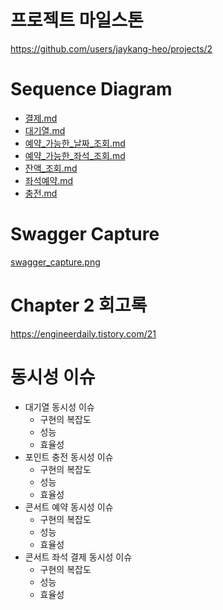 # 프로젝트 마일스톤 
https://github.com/users/jaykang-heo/projects/2

# Sequence Diagram
- [결제.md](docs/%EA%B2%B0%EC%A0%9C.md)
- [대기열.md](docs/%EB%8C%80%EA%B8%B0%EC%97%B4.md)
- [예약_가능한_날짜_조회.md](docs/%EC%98%88%EC%95%BD_%EA%B0%80%EB%8A%A5%ED%95%9C_%EB%82%A0%EC%A7%9C_%EC%A1%B0%ED%9A%8C.md)
- [예약_가능한_좌석_조회.md](docs/%EC%98%88%EC%95%BD_%EA%B0%80%EB%8A%A5%ED%95%9C_%EC%A2%8C%EC%84%9D_%EC%A1%B0%ED%9A%8C.md)
- [잔액_조회.md](docs/%EC%9E%94%EC%95%A1_%EC%A1%B0%ED%9A%8C.md)
- [좌석예약.md](docs/%EC%A2%8C%EC%84%9D%EC%98%88%EC%95%BD.md)
- [충전.md](docs/%EC%B6%A9%EC%A0%84.md)


# Swagger Capture
[swagger_capture.png](docs/swagger_capture.png)


# Chapter 2 회고록 
https://engineerdaily.tistory.com/21

# 동시성 이슈 
- 대기열 동시성 이슈 
  - 구현의 복잡도 
  - 성능 
  - 효율성
- 포인트 충전 동시성 이슈
  - 구현의 복잡도
  - 성능
  - 효율성
- 콘서트 예약 동시성 이슈
    - 구현의 복잡도
    - 성능
    - 효율성
- 콘서트 좌석 결제 동시성 이슈
    - 구현의 복잡도
    - 성능
    - 효율성